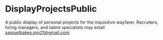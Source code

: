 # DisplayProjectsPublic
A public display of personal projects for the inquisitive wayfarer.  Recruiters, hiring managers, and talent specialists may email samuelbakes.pro21@gmail.com.
